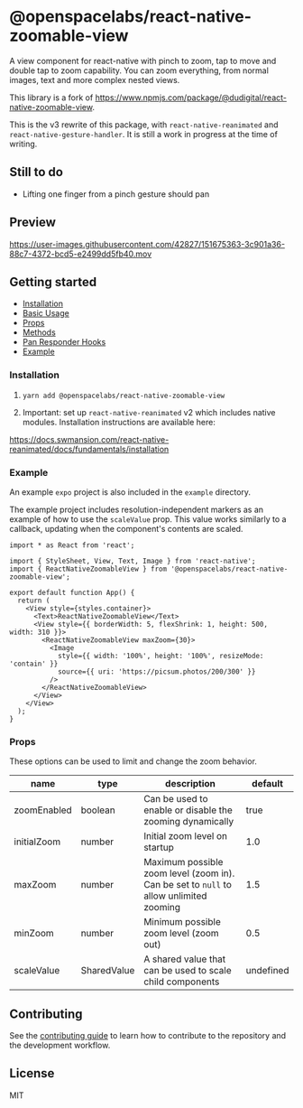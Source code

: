 # @openspacelabs/react-native-zoomable-view

A view component for react-native with pinch to zoom, tap to move and double tap to zoom capability.
You can zoom everything, from normal images, text and more complex nested views.

This library is a fork of https://www.npmjs.com/package/@dudigital/react-native-zoomable-view.

This is the v3 rewrite of this package, with `react-native-reanimated` and `react-native-gesture-handler`. It is still a work in progress at the time of writing.

## Still to do

- Lifting one finger from a pinch gesture should pan

## Preview

https://user-images.githubusercontent.com/42827/151675363-3c901a36-88c7-4372-bcd5-e2499dd5fb40.mov

## Getting started

- [Installation](#installation)
- [Basic Usage](#basic-usage)
- [Props](#props)
- [Methods](#methods)
- [Pan Responder Hooks](#pan-responder-hooks)
- [Example](#example)

### Installation

1. `yarn add @openspacelabs/react-native-zoomable-view`

2. Important: set up `react-native-reanimated` v2 which includes native modules. Installation instructions are available here:

https://docs.swmansion.com/react-native-reanimated/docs/fundamentals/installation

### Example

An example `expo` project is also included in the `example` directory.

The example project includes resolution-independent markers as an example of how to use the `scaleValue` prop. This value works similarly to a callback, updating when the component's contents are scaled.

```JSX
import * as React from 'react';

import { StyleSheet, View, Text, Image } from 'react-native';
import { ReactNativeZoomableView } from '@openspacelabs/react-native-zoomable-view';

export default function App() {
  return (
    <View style={styles.container}>
      <Text>ReactNativeZoomableView</Text>
      <View style={{ borderWidth: 5, flexShrink: 1, height: 500, width: 310 }}>
        <ReactNativeZoomableView maxZoom={30}>
          <Image
            style={{ width: '100%', height: '100%', resizeMode: 'contain' }}
            source={{ uri: 'https://picsum.photos/200/300' }}
          />
        </ReactNativeZoomableView>
      </View>
    </View>
  );
}
```

### Props

These options can be used to limit and change the zoom behavior.

| name        | type                | description                                                                            | default   |
| ----------- | ------------------- | -------------------------------------------------------------------------------------- | --------- |
| zoomEnabled | boolean             | Can be used to enable or disable the zooming dynamically                               | true      |
| initialZoom | number              | Initial zoom level on startup                                                          | 1.0       |
| maxZoom     | number              | Maximum possible zoom level (zoom in). Can be set to `null` to allow unlimited zooming | 1.5       |
| minZoom     | number              | Minimum possible zoom level (zoom out)                                                 | 0.5       |
| scaleValue  | SharedValue<number> | A shared value that can be used to scale child components                              | undefined |

## Contributing

See the [contributing guide](CONTRIBUTING.md) to learn how to contribute to the repository and the development workflow.

## License

MIT
